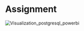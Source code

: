 # Assignment
![Visualization_postgresql_powerbi](https://github.com/tishaagarwal/Postgresql_Assignment/assets/82566986/d71e0423-77d4-4439-88f1-8dad20c22dbe)
